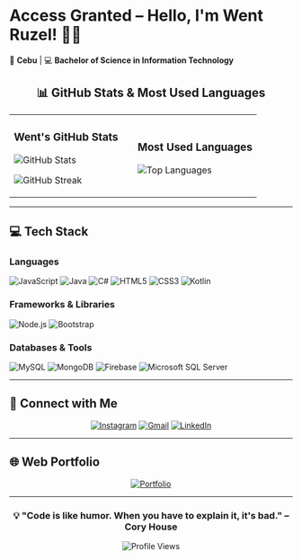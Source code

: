 # Access Granted – Hello, I'm Went Ruzel! 👩‍💻

📍 **Cebu** | 💻 **Bachelor of Science in Information Technology**

<div align="center">

## 📊 GitHub Stats & Most Used Languages

<table>
<tr>
<td width="50%">

### Went's GitHub Stats
![GitHub Stats](https://github-readme-stats.vercel.app/api?username=IgotW&show_icons=true&theme=radical&hide_border=true&bg_color=0d1117)

![GitHub Streak](https://github-readme-streak-stats.herokuapp.com/?user=IgotW&theme=radical&hide_border=true&background=0d1117)

</td>
<td width="50%">

### Most Used Languages
![Top Languages](https://github-readme-stats.vercel.app/api/top-langs/?username=IgotW&layout=compact&theme=radical&hide_border=true&bg_color=0d1117)

</td>
</tr>
</table>

</div>

---

## 💻 Tech Stack

### Languages
![JavaScript](https://img.shields.io/badge/JavaScript-F7DF1E?style=for-the-badge&logo=javascript&logoColor=black)
![Java](https://img.shields.io/badge/Java-ED8B00?style=for-the-badge&logo=openjdk&logoColor=white)
![C#](https://img.shields.io/badge/C%23-239120?style=for-the-badge&logo=c-sharp&logoColor=white)
![HTML5](https://img.shields.io/badge/HTML5-E34F26?style=for-the-badge&logo=html5&logoColor=white)
![CSS3](https://img.shields.io/badge/CSS3-1572B6?style=for-the-badge&logo=css3&logoColor=white)
![Kotlin](https://img.shields.io/badge/Kotlin-7F52FF?style=for-the-badge&logo=kotlin&logoColor=white)

### Frameworks & Libraries
![Node.js](https://img.shields.io/badge/Node.js-339933?style=for-the-badge&logo=node.js&logoColor=white)
![Bootstrap](https://img.shields.io/badge/Bootstrap-7952B3?style=for-the-badge&logo=bootstrap&logoColor=white)

### Databases & Tools
![MySQL](https://img.shields.io/badge/MySQL-4479A1?style=for-the-badge&logo=mysql&logoColor=white)
![MongoDB](https://img.shields.io/badge/MongoDB-47A248?style=for-the-badge&logo=mongodb&logoColor=white)
![Firebase](https://img.shields.io/badge/Firebase-FFCA28?style=for-the-badge&logo=firebase&logoColor=black)
![Microsoft SQL Server](https://img.shields.io/badge/Microsoft%20SQL%20Server-CC2927?style=for-the-badge&logo=microsoft%20sql%20server&logoColor=white)

---

## 📱 Connect with Me

<div align="center">

[![Instagram](https://img.shields.io/badge/Instagram-E4405F?style=for-the-badge&logo=instagram&logoColor=white)](https://www.instagram.com/ruzeell/)
[![Gmail](https://img.shields.io/badge/Gmail-D14836?style=for-the-badge&logo=gmail&logoColor=white)](mailto:wntrzlgt.17@gmail.com)
[![LinkedIn](https://img.shields.io/badge/LinkedIn-0077B5?style=for-the-badge&logo=linkedin&logoColor=white)](https://www.linkedin.com/in/went-ruzel-igot-892b612b3/)

</div>

---

## 🌐 Web Portfolio

<div align="center">

[![Portfolio](https://img.shields.io/badge/Visit_My_Portfolio-FF6B6B?style=for-the-badge&logo=google-chrome&logoColor=white)](https://yourportfolio.com)

</div>

---

<div align="center">

### 💡 "Code is like humor. When you have to explain it, it's bad." – Cory House

![Profile Views](https://komarev.com/ghpvc/?username=IgotW&color=blueviolet&style=for-the-badge)

</div>
